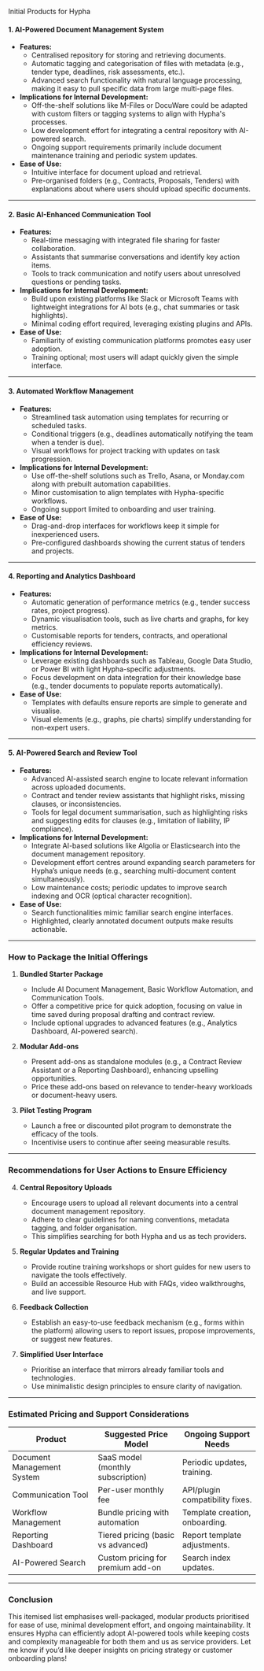 Initial Products for Hypha


#### **1. AI-Powered Document Management System**
   - **Features:**
     - Centralised repository for storing and retrieving documents.
     - Automatic tagging and categorisation of files with metadata (e.g., tender type, deadlines, risk assessments, etc.).
     - Advanced search functionality with natural language processing, making it easy to pull specific data from large multi-page files.
   - **Implications for Internal Development:**
     - Off-the-shelf solutions like M-Files or DocuWare could be adapted with custom filters or tagging systems to align with Hypha's processes.
     - Low development effort for integrating a central repository with AI-powered search.
     - Ongoing support requirements primarily include document maintenance training and periodic system updates.
   - **Ease of Use:**
     - Intuitive interface for document upload and retrieval.
     - Pre-organised folders (e.g., Contracts, Proposals, Tenders) with explanations about where users should upload specific documents.

---

#### **2. Basic AI-Enhanced Communication Tool**
   - **Features:**
     - Real-time messaging with integrated file sharing for faster collaboration.
     - Assistants that summarise conversations and identify key action items.
     - Tools to track communication and notify users about unresolved questions or pending tasks.
   - **Implications for Internal Development:**
     - Build upon existing platforms like Slack or Microsoft Teams with lightweight integrations for AI bots (e.g., chat summaries or task highlights).
     - Minimal coding effort required, leveraging existing plugins and APIs.
   - **Ease of Use:**
     - Familiarity of existing communication platforms promotes easy user adoption.
     - Training optional; most users will adapt quickly given the simple interface.

---

#### **3. Automated Workflow Management**
   - **Features:**
     - Streamlined task automation using templates for recurring or scheduled tasks.
     - Conditional triggers (e.g., deadlines automatically notifying the team when a tender is due).
     - Visual workflows for project tracking with updates on task progression.
   - **Implications for Internal Development:**
     - Use off-the-shelf solutions such as Trello, Asana, or Monday.com along with prebuilt automation capabilities.
     - Minor customisation to align templates with Hypha-specific workflows.
     - Ongoing support limited to onboarding and user training.
   - **Ease of Use:**
     - Drag-and-drop interfaces for workflows keep it simple for inexperienced users.
     - Pre-configured dashboards showing the current status of tenders and projects.

---

#### **4. Reporting and Analytics Dashboard**
   - **Features:**
     - Automatic generation of performance metrics (e.g., tender success rates, project progress).
     - Dynamic visualisation tools, such as live charts and graphs, for key metrics.
     - Customisable reports for tenders, contracts, and operational efficiency reviews.
   - **Implications for Internal Development:**
     - Leverage existing dashboards such as Tableau, Google Data Studio, or Power BI with light Hypha-specific adjustments.
     - Focus development on data integration for their knowledge base (e.g., tender documents to populate reports automatically).
   - **Ease of Use:**
     - Templates with defaults ensure reports are simple to generate and visualise.
     - Visual elements (e.g., graphs, pie charts) simplify understanding for non-expert users.

---

#### **5. AI-Powered Search and Review Tool**
   - **Features:**
     - Advanced AI-assisted search engine to locate relevant information across uploaded documents.
     - Contract and tender review assistants that highlight risks, missing clauses, or inconsistencies.
     - Tools for legal document summarisation, such as highlighting risks and suggesting edits for clauses (e.g., limitation of liability, IP compliance).
   - **Implications for Internal Development:**
     - Integrate AI-based solutions like Algolia or Elasticsearch into the document management repository.
     - Development effort centres around expanding search parameters for Hypha’s unique needs (e.g., searching multi-document content simultaneously).
     - Low maintenance costs; periodic updates to improve search indexing and OCR (optical character recognition).
   - **Ease of Use:**
     - Search functionalities mimic familiar search engine interfaces.
     - Highlighted, clearly annotated document outputs make results actionable.

---

### **How to Package the Initial Offerings**

1. **Bundled Starter Package**
   - Include AI Document Management, Basic Workflow Automation, and Communication Tools.
   - Offer a competitive price for quick adoption, focusing on value in time saved during proposal drafting and contract review.
   - Include optional upgrades to advanced features (e.g., Analytics Dashboard, AI-powered search).

2. **Modular Add-ons**
   - Present add-ons as standalone modules (e.g., a Contract Review Assistant or a Reporting Dashboard), enhancing upselling opportunities.
   - Price these add-ons based on relevance to tender-heavy workloads or document-heavy users.

3. **Pilot Testing Program**
   - Launch a free or discounted pilot program to demonstrate the efficacy of the tools.
   - Incentivise users to continue after seeing measurable results.

---

### Recommendations for User Actions to Ensure Efficiency

4. **Central Repository Uploads**
   - Encourage users to upload all relevant documents into a central document management repository.
   - Adhere to clear guidelines for naming conventions, metadata tagging, and folder organisation.
   - This simplifies searching for both Hypha and us as tech providers.

5. **Regular Updates and Training**
   - Provide routine training workshops or short guides for new users to navigate the tools effectively.
   - Build an accessible Resource Hub with FAQs, video walkthroughs, and live support.

6. **Feedback Collection**
   - Establish an easy-to-use feedback mechanism (e.g., forms within the platform) allowing users to report issues, propose improvements, or suggest new features.

7. **Simplified User Interface**
   - Prioritise an interface that mirrors already familiar tools and technologies.
   - Use minimalistic design principles to ensure clarity of navigation.

---

### Estimated Pricing and Support Considerations

| **Product**                    | **Suggested Price Model**         | **Ongoing Support Needs**      |
|--------------------------------|------------------------------------|---------------------------------|
| Document Management System     | SaaS model (monthly subscription) | Periodic updates, training.     |
| Communication Tool             | Per-user monthly fee              | API/plugin compatibility fixes. |
| Workflow Management            | Bundle pricing with automation    | Template creation, onboarding.  |
| Reporting Dashboard            | Tiered pricing (basic vs advanced)| Report template adjustments.    |
| AI-Powered Search              | Custom pricing for premium add-on | Search index updates.           |

---

### Conclusion
This itemised list emphasises well-packaged, modular products prioritised for ease of use, minimal development effort, and ongoing maintainability. It ensures Hypha can efficiently adopt AI-powered tools while keeping costs and complexity manageable for both them and us as service providers. Let me know if you’d like deeper insights on pricing strategy or customer onboarding plans!